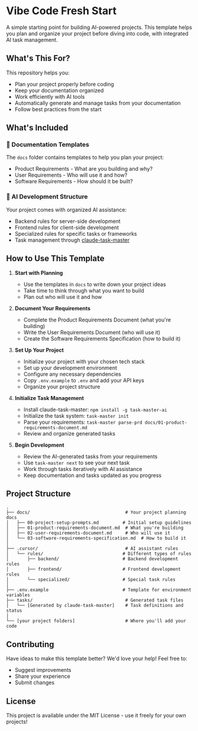 # Vibe Code Fresh Start

A simple starting point for building AI-powered projects. This template helps you plan and organize your project before diving into code, with integrated AI task management.

## What's This For?

This repository helps you:
- Plan your project properly before coding
- Keep your documentation organized
- Work efficiently with AI tools
- Automatically generate and manage tasks from your documentation
- Follow best practices from the start

## What's Included

### 📝 Documentation Templates
The `docs` folder contains templates to help you plan your project:
- Product Requirements - What are you building and why?
- User Requirements - Who will use it and how?
- Software Requirements - How should it be built?

### 🤖 AI Development Structure
Your project comes with organized AI assistance:
- Backend rules for server-side development
- Frontend rules for client-side development
- Specialized rules for specific tasks or frameworks
- Task management through [claude-task-master](https://github.com/eyaltoledano/claude-task-master)

## How to Use This Template

1. **Start with Planning**
   - Use the templates in `docs` to write down your project ideas
   - Take time to think through what you want to build
   - Plan out who will use it and how

2. **Document Your Requirements**
   - Complete the Product Requirements Document (what you're building)
   - Write the User Requirements Document (who will use it)
   - Create the Software Requirements Specification (how to build it)

3. **Set Up Your Project**
   - Initialize your project with your chosen tech stack
   - Set up your development environment
   - Configure any necessary dependencies
   - Copy `.env.example` to `.env` and add your API keys
   - Organize your project structure

4. **Initialize Task Management**
   - Install claude-task-master: `npm install -g task-master-ai`
   - Initialize the task system: `task-master init`
   - Parse your requirements: `task-master parse-prd docs/01-product-requirements-document.md`
   - Review and organize generated tasks

5. **Begin Development**
   - Review the AI-generated tasks from your requirements
   - Use `task-master next` to see your next task
   - Work through tasks iteratively with AI assistance
   - Keep documentation and tasks updated as you progress

## Project Structure

```
.
├── docs/                                    # Your project planning docs
│   ├── 00-project-setup-prompts.md         # Initial setup guidelines
│   ├── 01-product-requirements-document.md  # What you're building
│   ├── 02-user-requirements-document.md     # Who will use it
│   └── 03-software-requirements-specification.md  # How to build it
│
├── .cursor/                                 # AI assistant rules
│   └── rules/                              # Different types of rules
│       ├── backend/                        # Backend development rules
│       ├── frontend/                       # Frontend development rules
│       └── specialized/                    # Special task rules
│
├── .env.example                            # Template for environment variables
├── tasks/                                   # Generated task files
│   └── [Generated by claude-task-master]    # Task definitions and status
│
└── [your project folders]                   # Where you'll add your code
```

## Contributing

Have ideas to make this template better? We'd love your help! Feel free to:
- Suggest improvements
- Share your experience
- Submit changes

## License

This project is available under the MIT License - use it freely for your own projects! 